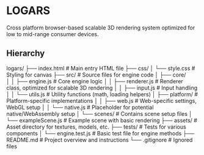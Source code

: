 # LOGARS
Cross platform browser-based scalable 3D rendering system optimized for low to mid-range consumer devices.
## Hierarchy
logars/
├── index.html            # Main entry HTML file
├── css/
│   └── style.css         # Styling for canvas
├── src/                  # Source files for engine code
│   ├── core/             
│   │   ├── engine.js     # Core engine logic
│   │   ├── renderer.js   # Renderer class, optimized for scalable 3D rendering
│   │   ├── input.js      # Input handling
│   │   └── utils.js      # Utility functions (math, loading helpers)
│   ├── platform/         # Platform-specific implementations
│   │   ├── web.js        # Web-specific settings, WebGL setup
│   │   └── native.js     # Placeholder for potential native/WebAssembly setup
│   └── scenes/           # Contains scene setup files
│       └── exampleScene.js # Example scene with basic rendering
├── assets/               # Asset directory for textures, models, etc.
├── tests/                # Tests for various components
│   └── engine.test.js    # Basic test file for engine methods
├── README.md             # Project overview and instructions
└── .gitignore            # Ignored files
